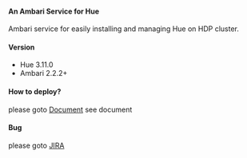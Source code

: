 #### An Ambari Service for Hue
Ambari service for easily installing and managing Hue on HDP cluster.

#### Version
- Hue 3.11.0
- Ambari 2.2.2+

#### How to deploy?
please goto [Document](http://wiki.ttxit.com/display/AMHUSR/Ambari+Hue+Service) see document

#### Bug
please goto [JIRA](http://jira.ttxit.com/secure/RapidBoard.jspa?rapidView=3&view=planning.nodetail)
